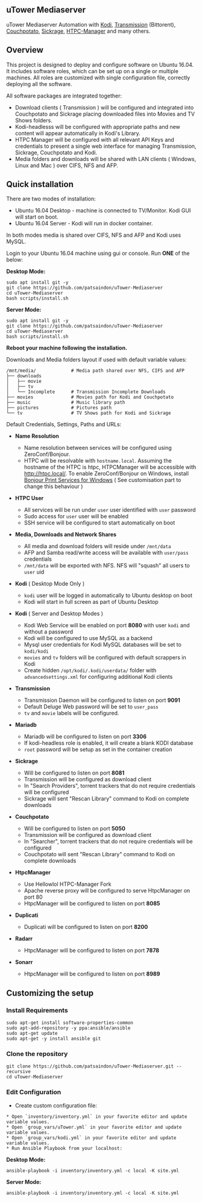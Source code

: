 
## uTower Mediaserver

uTower Mediaserver Automation with [Kodi](http://kodi.tv), [Transmission](https://transmissionbt.com/) (Bittorent), [Couchpotato](https://couchpota.to/), [Sickrage](https://sickrage.github.io/), [HTPC-Manager](https://github.com/Hellowlol/HTPC-Manager.git) and many others.

## Overview

This project is designed to deploy and configure software on Ubuntu 16.04. It includes software roles, which can be set up on a single or multiple machines. All roles are customized with single configuration file, correctly deploying all the software.

All software packages are integrated together:

* Download clients ( Transmission ) will be configured and integrated into Couchpotato and Sickrage placing downloaded files into Movies and TV Shows folders.
* Kodi-headlesss will be configured with appropriate paths and new content will appear automatically in Kodi's Library.
* HTPC Manager will be configured with all relevant API Keys and credentials to present a single web interface for managing Transmission, Sickrage, Couchpotato and Kodi.
* Media folders and downloads will be shared with LAN clients ( Windows, Linux and Mac ) over CIFS, NFS and AFP.

## Quick installation

There are two modes of installation:

* Ubuntu 16.04 Desktop - machine is connected to TV/Monitor. Kodi GUI will start on boot.
* Ubuntu 16.04 Server - Kodi will run in docker container.

In both modes media is shared over CIFS, NFS and AFP and Kodi uses MySQL.

Login to your Ubuntu 16.04 machine using gui or console. Run __ONE__ of the below:


__Desktop Mode:__

```
sudo apt install git -y
git clone https://github.com/patsaindon/uTower-Mediaserver
cd uTower-Mediaserver
bash scripts/install.sh
```

__Server Mode:__

```
sudo apt install git -y
git clone https://github.com/patsaindon/uTower-Mediaserver
cd uTower-Mediaserver
bash scripts/install.sh
```


__Reboot your machine following the installation.__

Downloads and Media folders layout if used with default variable values:

```
/mnt/media/             # Media path shared over NFS, CIFS and AFP
├── downloads
│   ├── movie
│   ├── tv              
│   └── Incomplete      # Transmission Incomplete Downloads
├── movies              # Movies path for Kodi and Couchpotato
├── music               # Music library path
├── pictures            # Pictures path
└── tv                  # TV Shows path for Kodi and Sickrage
```

Default Credentials, Settings, Paths and URLs:

* __Name Resolution__

    - Name resolution between services will be configured using ZeroConf/Bonjour.
    - HTPC will be resolvable with `hostname.local`. Assuming the hostname of the HTPC is htpc,
      HTPCManager will be accessible with http://htpc.local/. To enable ZeroConf/Bonjour on Windows,
      install [Bonjour Print Services for Windows](https://support.apple.com/kb/DL999?viewlocale=en_US&locale=en_US)
      ( See customisation part to change this behaviour )


* __HTPC User__

    - All services will be run under `user` user identified with `user` password
    - Sudo access for `user` user will be enabled
    - SSH service will be configured to start automatically on boot

* __Media, Downloads and Network Shares__

    - All media and download folders will reside under `/mnt/data`
    - AFP and Samba read/write access will be available with `user/pass` credentials
    - `/mnt/data` will be exported with NFS. NFS will "squash" all users to `user` uid

* __Kodi__ ( Desktop Mode Only )

    - `kodi` user will be logged in automatically to Ubuntu desktop on boot
    - Kodi will start in full screen as part of Ubuntu Desktop

* __Kodi__ ( Server and Desktop Modes )

    - Kodi Web Service will be enabled on port __8080__ with user `kodi` and without a password
    - Kodi will be configured to use MySQL as a backend
    - Mysql user credentials for Kodi MySQL databases will be set to `kodi/kodi`
    - `movies` and `tv` folders will be configured with default scrappers in Kodi
    - Create hidden `/opt/kodi/.kodi/userdata/` folder with `advancedsettings.xml` for configuring additional Kodi clients

* __Transmission__

    - Transmission Daemon will be configured to listen on port __9091__
    - Default Deluge Web password will be set to `user_pass`
    - `tv` and `movie` labels will be configured.

* __Mariadb__

    - Mariadb will be configured to listen on port __3306__
    - If kodi-headless role is enabled, it will create a blank KODI database
    - `root` password will be setup as set in the container creation

* __Sickrage__

    - Will be configured to listen on port __8081__
    - Transmission will be configured as download client
    - In "Search Providers", torrent trackers that do not require credentials will be configured
    - Sickrage will sent "Rescan Library" command to Kodi on complete downloads

* __Couchpotato__

    - Will be configured to listen on port __5050__
    - Transmission will be configured as download client
    - In "Searcher", torrent trackers that do not require credentials will be configured
    - Couchpotato will sent "Rescan Library" command to Kodi on complete downloads

* __HtpcManager__

    - Use Hellowlol HTPC-Manager Fork
    - Apache reverse proxy will be configured to serve HtpcManager on port 80
    - HtpcManager will be configured to listen on port __8085__

* __Duplicati__

    - Duplicati will be configured to listen on port __8200__    

* __Radarr__

    - HtpcManager will be configured to listen on port __7878__

* __Sonarr__

    - HtpcManager will be configured to listen on port __8989__    

## Customizing the setup

### Install Requirements

```    
sudo apt-get install software-properties-common
sudo apt-add-repository -y ppa:ansible/ansible
sudo apt-get update
sudo apt-get -y install ansible git
```

### Clone the repository

```
git clone https://github.com/patsaindon/uTower-Mediaserver.git --recursive
cd uTower-Mediaserver
```

### Edit Configuration

* Create custom configuration file:

```
* Open `inventory/inventory.yml` in your favorite editor and update variable values.
* Open `group_vars/uTower.yml` in your favorite editor and update variable values.
* Open `group_vars/kodi.yml` in your favorite editor and update variable values.
* Run Ansible Playbook from your localhost:
```

__Desktop Mode:__

```
ansible-playbook -i inventory/inventory.yml -c local -K site.yml
```

__Server Mode:__

```
ansible-playbook -i inventory/inventory.yml -c local -K site.yml
```
